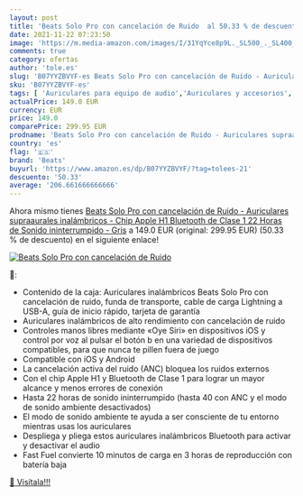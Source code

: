 ```yaml
---
layout: post
title: 'Beats Solo Pro con cancelación de Ruido  al 50.33 % de descuento'
date: 2021-11-22 07:23:50
image: 'https://m.media-amazon.com/images/I/31YqYce8p9L._SL500_._SL400_.jpg'
comments: true
category: ofertas
author: 'tole.es'
slug: 'B07YYZBVYF-es Beats Solo Pro con cancelación de Ruido - Auriculares...'
sku: 'B07YYZBVYF-es'
tags: [ 'Auriculares para equipo de audio','Auriculares y accesorios','Electrónica','apple','beats', ]
actualPrice: 149.0 EUR
currency: EUR
price: 149.0
comparePrice: 299.95 EUR
prodname: 'Beats Solo Pro con cancelación de Ruido - Auriculares supraaurales inalámbricos - Chip Apple H1  Bluetooth de Clase 1  22 Horas de Sonido ininterrumpido - Gris'
country: 'es'
flag: '🇪🇸'
brand: 'Beats'
buyurl: 'https://www.amazon.es/dp/B07YYZBVYF/?tag=tolees-21'
descuento: '50.33'
average: '206.661666666666'
---
```


Ahora mismo tienes [Beats Solo Pro con cancelación de Ruido - Auriculares supraaurales inalámbricos - Chip Apple H1  Bluetooth de Clase 1  22 Horas de Sonido ininterrumpido - Gris](https://www.amazon.es/dp/B07YYZBVYF/?tag=tolees-21) a 149.0 EUR (original: 299.95 EUR) (50.33 %  de descuento) en el siguiente enlace!

[![Beats Solo Pro con cancelación de Ruido ](https://m.media-amazon.com/images/I/31YqYce8p9L._SL500_._SL400_.jpg)](https://www.amazon.es/dp/B07YYZBVYF/?tag=tolees-21)

🔎:

- Contenido de la caja: Auriculares inalámbricos Beats Solo Pro con cancelación de ruido, funda de transporte, cable de carga Lightning a USB-A, guía de inicio rápido, tarjeta de garantía
- Auriculares inalámbricos de alto rendimiento con cancelación de ruido
- Controles manos libres mediante «Oye Siri» en dispositivos iOS y control por voz al pulsar el botón b en una variedad de dispositivos compatibles, para que nunca te pillen fuera de juego
- Compatible con iOS y Android
- La cancelación activa del ruido (ANC) bloquea los ruidos externos
- Con el chip Apple H1 y Bluetooth de Clase 1 para lograr un mayor alcance y menos errores de conexión
- Hasta 22 horas de sonido ininterrumpido (hasta 40 con ANC y el modo de sonido ambiente desactivados)
- El modo de sonido ambiente te ayuda a ser consciente de tu entorno mientras usas los auriculares
- Despliega y pliega estos auriculares inalámbricos Bluetooth para activar y desactivar el audio
- Fast Fuel convierte 10 minutos de carga en 3 horas de reproducción con batería baja

[🛒 Visítala!!!](https://www.amazon.es/dp/B07YYZBVYF/?tag=tolees-21)
